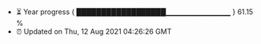 - ⏳ Year progress { ██████████████████▁▁▁▁▁▁▁▁▁▁▁▁ } 61.15 %
- ⏰ Updated on Thu, 12 Aug 2021 04:26:26 GMT

